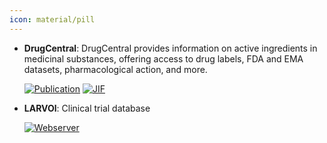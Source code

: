 ```yaml
---
icon: material/pill
---
```





- **DrugCentral**: DrugCentral provides information on active ingredients in medicinal substances, offering access to drug labels, FDA and EMA datasets, pharmacological action, and more.  

    [![Publication](https://img.shields.io/badge/Publication-Citations:2-blue?style=for-the-badge&logo=bookstack)](https://doi.org/10.1007/s10822-023-00529-x) 
    [![JIF](https://img.shields.io/badge/Impact_Factor-3.00-purple?style=for-the-badge&logo=academia)](https://doi.org/10.1007/s10822-023-00529-x)



- **LARVOl**: Clinical trial database  


    [![Webserver](https://img.shields.io/badge/Webserver-online-brightgreen?style=for-the-badge&logo=cachet&logoColor=65FF8F)](https://sigma.larvol.com/) 

